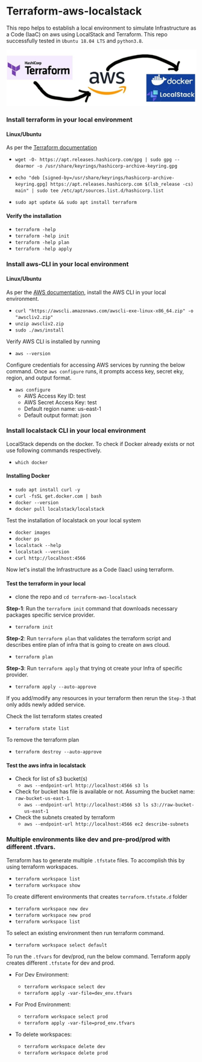 # Terraform-aws-localstack
This repo helps to establish a local environment to simulate Infrastructure as a Code (IaaC) on aws using LocalStack and Terraform. This repo successfully tested in `Ubuntu 18.04 LTS` and `python3.8`.

![aws-infra-using-terraform-localstack](./images/1.jpeg)


### Install terraform in your local environment
#### Linux/Ubuntu
As per the [Terraform documentation](https://developer.hashicorp.com/terraform/downloads) 

- `wget -O- https://apt.releases.hashicorp.com/gpg | sudo gpg --dearmor -o /usr/share/keyrings/hashicorp-archive-keyring.gpg`

- `echo "deb [signed-by=/usr/share/keyrings/hashicorp-archive-keyring.gpg] https://apt.releases.hashicorp.com $(lsb_release -cs) main" | sudo tee /etc/apt/sources.list.d/hashicorp.list`

- `sudo apt update && sudo apt install terraform`

#### Verify the installation
- `terraform -help`
- `terraform -help init`
- `terraform -help plan`
- `terraform -help apply`

### Install aws-CLI in your local environment
#### Linux/Ubuntu
As per the [AWS documentation](https://docs.aws.amazon.com/cli/latest/userguide/getting-started-install.html), install the AWS CLI in your local environment.

- `curl "https://awscli.amazonaws.com/awscli-exe-linux-x86_64.zip" -o "awscliv2.zip"`
- `unzip awscliv2.zip`
- `sudo ./aws/install`

Verify AWS CLI is installed by running
- `aws --version`

Configure credentials for accessing AWS services by running the below command. Once `aws configure` runs, it prompts access key, secret eky, region, and output format. 
- `aws configure`
    - AWS Access Key ID: test
    - AWS Secret Access Key: test
    - Default region name: us-east-1
    - Default output format: json
 
### Install localstack CLI in your local environment
LocalStack depends on the docker. To check if Docker already exists or not use following commands respectively.

- `which docker` 

#### Installing Docker 
- `sudo apt install curl -y`
- `curl -fsSL get.docker.com | bash`
- `docker --version`
- `docker pull localstack/localstack`

Test the installation of localstack on your local system

- `docker images`
- `docker ps`
- `localstack --help`
- `localstack --version`
- `curl http://localhost:4566`


Now let's install the Infrastructure as a Code (Iaac) using terraform.

#### Test the terraform in your local
- clone the repo and ```cd terraform-aws-localstack```

**Step-1**: Run the `terraform init` command that downloads necessary packages specific service provider.
- `terraform init`

**Step-2**: Run `terraform plan` that validates the terraform script and describes entire plan of infra that is going to create on aws cloud.   
- `terraform plan` 

**Step-3**: Run `terraform apply` that trying ot create your Infra of specific provider.
- `terraform apply --auto-approve`

If you add/modify any resources in your terraform then rerun the `Step-3` that only adds newly added service.


Check the list terraform states created
- `terraform state list`

To remove the terraform plan
- `terraform destroy --auto-approve`

#### Test the aws infra in localstack 

- Check for list of s3 bucket(s)
    - `aws --endpoint-url http://localhost:4566 s3 ls`
- Check for bucket has file is available or not. Assuming the bucket name: `raw-bucket-us-east-1`.
    - `aws --endpoint-url http://localhost:4566 s3 ls s3://raw-bucket-us-east-1`
- Check the subnets created by terraform 
    - `aws --endpoint-url http://localhost:4566 ec2 describe-subnets`


### Multiple environments like dev and pre-prod/prod with different .tfvars. 

Terraform has to generate multiple `.tfstate` files. To accomplish this by using terraform workspaces.
- `terraform workspace list`
- `terraform workspace show`
 
To create different environments that creates `terraform.tfstate.d` folder 
- `terraform workspace new dev`
- `terraform workspace new prod`
- `terraform workspace list`

To select an existing environment then run terraform command.
- `terraform workspace select default`

To run the `.tfvars` for dev/prod, run the below command. Terraform apply creates different `.tfstate` for dev and prod.

- For Dev Environment:
    - `terraform workspace select dev`
    - `terraform apply -var-file=dev_env.tfvars`

- For Prod Environment:
    - `terraform workspace select prod` 
    - `terraform apply -var-file=prod_env.tfvars`

- To delete workspaces:
    - `terraform workspace delete dev`
    - `terraform workspace delete prod`
